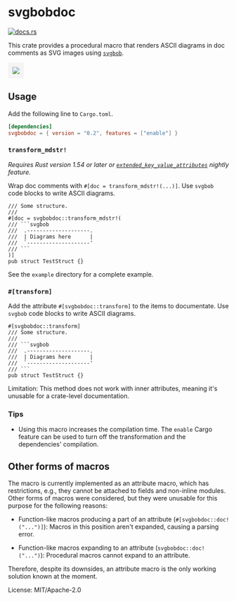 # svgbobdoc

[<img src="https://docs.rs/svgbobdoc/badge.svg" alt="docs.rs">](https://docs.rs/svgbobdoc/)

This crate provides a procedural macro that renders
ASCII diagrams in doc comments as SVG images using [`svgbob`].

[`svgbob`]: https://github.com/ivanceras/svgbob

<img src="https://yvt.github.io/svgbobdoc/20190529-zhang_hilbert-2.png"
   style="border: 10px solid rgba(192, 192, 192, 0.15)">

## Usage

Add the following line to `Cargo.toml`.

```toml
[dependencies]
svgbobdoc = { version = "0.2", features = ["enable"] }
```

### `transform_mdstr!`

*Requires Rust version 1.54 or later or [`extended_key_value_attributes`](https://caniuse.rs/features/extended_key_value_attrs) nightly feature.*

Wrap doc comments with `#[doc = transform_mdstr!(...)]`. Use `svgbob` code blocks to write ASCII diagrams.

    /// Some structure.
    ///
    #[doc = svgbobdoc::transform_mdstr!(
    /// ```svgbob
    ///  .--------------------.
    ///  | Diagrams here      |
    ///  `--------------------'
    /// ```
    )]
    pub struct TestStruct {}


See the `example` directory for a complete example.

### `#[transform]`

Add the attribute `#[svgbobdoc::transform]` to the items to documentate. Use `svgbob` code blocks to write ASCII diagrams.

    #[svgbobdoc::transform]
    /// Some structure.
    ///
    /// ```svgbob
    ///  .--------------------.
    ///  | Diagrams here      |
    ///  `--------------------'
    /// ```
    pub struct TestStruct {}

Limitation: This method does not work with inner attributes, meaning it's unusable for a crate-level documentation.

### Tips

 - Using this macro increases the compilation time. The `enable` Cargo feature can be used to turn off the transformation and the dependencies' compilation.

## Other forms of macros

The macro is currently implemented as an attribute macro, which has
restrictions, e.g., they cannot be attached to fields and non-inline
modules. Other forms of macros were considered, but they were unusable for
this purpose for the following reasons:

 - Function-like macros producing a part of an attribute
   (`#[svgbobdoc::doc!("...")]`): Macros in this position aren't expanded,
   causing a parsing error.

 - Function-like macros expanding to an attribute (`svgbobdoc::doc!("...")`):
   Procedural macros cannot expand to an attribute.

Therefore, despite its downsides, an attribute macro is the only working
solution known at the moment.

License: MIT/Apache-2.0
